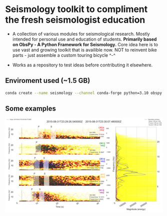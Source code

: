 # Seismology toolkit to compliment the fresh seismologist education

* A collection of various modules for seismological research.
Mostly intended for personal use and education of students.
**Primarily based on ObsPy - A Python Framework for Seismology.**
Core idea here is to use vast and growing toolkit that is availible now.
NOT to reinvent bike parts - just assemble a custom touring bicycle ^-^

* Works as a repository to test ideas before contributing it elsewhere.

## Enviroment used (~1.5 GB)

``` sh
conda create --name seismology --channel conda-forge python=3.10 obspy pygmt pyasdf constructor
```


## Some examples

![Visualization result](../results/temp.svg)
